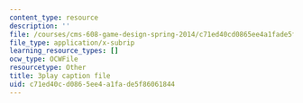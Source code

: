 ```yaml
---
content_type: resource
description: ''
file: /courses/cms-608-game-design-spring-2014/c71ed40cd0865ee4a1fade5f86061844_1506658.vtt
file_type: application/x-subrip
learning_resource_types: []
ocw_type: OCWFile
resourcetype: Other
title: 3play caption file
uid: c71ed40c-d086-5ee4-a1fa-de5f86061844
---
```

